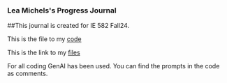 ### Lea Michels's Progress Journal
##This journal is created for IE 582 Fall24.

This is the file to my [code](https://bu-ie-582.github.io/fall-24-leamchls/Homework_Final_Version.html)

This is the link to my [files](https://github.com/BU-IE-582/fall-24-leamchls)

For all coding GenAI has been used. You can find the prompts in the code as comments.
